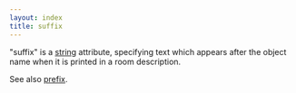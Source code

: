 ```yaml
---
layout: index
title: suffix
---
```


"suffix" is a [string](../types/string.html) attribute, specifying text which appears after the object name when it is printed in a room description.

See also [prefix](prefix.html).
